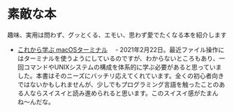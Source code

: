 # 素敵な本
趣味、実用は問わず、グッとくる、エモい、思わず愛でたくなる本を紹介します

- [これから学ぶ macOSターミナル](https://book.impress.co.jp/books/1116101020)
　- 2021年2月22日。最近ファイル操作にはターミナルを使うようにしているのですが、わからないところもあり、一回コマンドやUNIXシステムの構成を体系的に学ぶ必要があると思っていました。本書はそのニーズにバッチリ応えてくれています。全くの初心者向きではないかもしれませんが、少しでもプログラミング言語を触ったことのある人ならスイスイと読み進められると思います。このスイスイ感がたまんね〜んだな。
